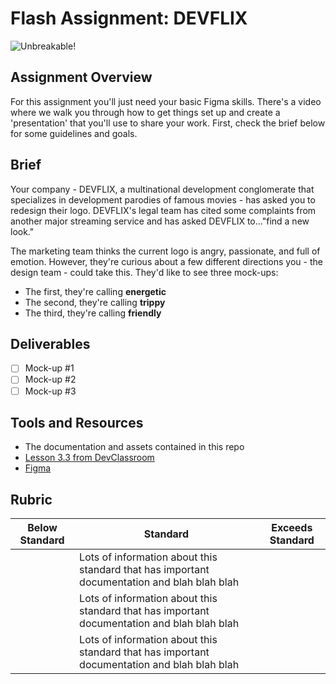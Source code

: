 # Flash Assignment: DEVFLIX

![Unbreakable!](https://media.giphy.com/media/3oEjHKvjqt5pssL99C/giphy.gif)

## Assignment Overview
For this assignment you'll just need your basic Figma skills. There's a video where we walk you through how to get things set up and create a 'presentation' that you'll use to share your work. First, check the brief below for some guidelines and goals.

## Brief
Your company - DEVFLIX, a multinational development conglomerate that specializes in development parodies of famous movies - has asked you to redesign their logo. DEVFLIX's legal team has cited some complaints from another major streaming service and has asked DEVFLIX to..."find a new look."

The marketing team thinks the current logo is angry, passionate, and full of emotion. However, they're curious about a few different directions you - the design team - could take this. They'd like to see three mock-ups:
- The first, they're calling __energetic__
- The second, they're calling __trippy__
- The third, they're calling __friendly__



## Deliverables 

 - [ ] Mock-up #1 <br />
 - [ ] Mock-up #2 <br />
 - [ ] Mock-up #3 <br />
 
## Tools and Resources
- The documentation and assets contained in this repo
- [Lesson 3.3 from DevClassroom](https://www.devclassroom.dev/lessons/design-systems-and-components)
- [Figma](https://figma.com)

## Rubric
| Below Standard  | Standard                                                                                     | Exceeds Standard |
| -------------   | -------------                                                                                | -------------    |
|                 | Lots of information about this standard that has important documentation and blah blah blah  |
|                 | Lots of information about this standard that has important documentation and blah blah blah  |
|                 | Lots of information about this standard that has important documentation and blah blah blah  |

